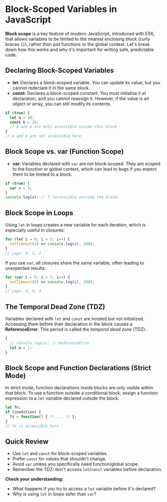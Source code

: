 # Block-Scoped Variables in JavaScript

**Block scope** is a key feature of modern JavaScript, introduced with ES6, that allows variables to be limited to the nearest enclosing block (curly braces `{}`), rather than just functions or the global context. Let's break down how this works and why it's important for writing safe, predictable code.

## Declaring Block-Scoped Variables
- **let**: Declares a block-scoped variable. You can update its value, but you cannot redeclare it in the same block.
- **const**: Declares a block-scoped constant. You must initialize it at declaration, and you cannot reassign it. However, if the value is an object or array, you can still modify its contents.

```js
if (true) {
  let a = 10;
  const b = 20;
  // a and b are only accessible inside this block
}
// a and b are not accessible here
```

## Block Scope vs. var (Function Scope)
- **var**: Variables declared with `var` are *not* block-scoped. They are scoped to the function or global context, which can lead to bugs if you expect them to be limited to a block.

```js
if (true) {
  var x = 5;
}
console.log(x); // 5 (accessible outside the block)
```

## Block Scope in Loops
Using `let` in loops creates a new variable for each iteration, which is especially useful in closures:

```js
for (let i = 0; i < 3; i++) {
  setTimeout(() => console.log(i), 100);
}
// Logs: 0, 1, 2
```

If you use `var`, all closures share the same variable, often leading to unexpected results:

```js
for (var i = 0; i < 3; i++) {
  setTimeout(() => console.log(i), 100);
}
// Logs: 3, 3, 3
```

## The Temporal Dead Zone (TDZ)
Variables declared with `let` and `const` are hoisted but not initialized. Accessing them before their declaration in the block causes a **ReferenceError**. This period is called the *temporal dead zone* (TDZ).

```js
{
  // console.log(a); // ReferenceError
  let a = 1;
}
```

## Block Scope and Function Declarations (Strict Mode)
In strict mode, function declarations inside blocks are only visible within that block. To use a function outside a conditional block, assign a function expression to a `let` variable declared outside the block.

```js
let fn;
if (condition) {
  fn = function() { /* ... */ };
}
// fn is accessible here
```

## Quick Review
- Use `let` and `const` for block-scoped variables.
- Prefer `const` for values that shouldn't change.
- Avoid `var` unless you specifically need function/global scope.
- Remember the TDZ: don't access `let`/`const` variables before declaration.

**Check your understanding:**
- What happens if you try to access a `let` variable before it's declared?
- Why is using `let` in loops safer than `var`?
